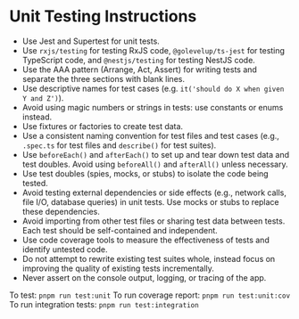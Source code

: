 # Unit Testing Instructions

- Use Jest and Supertest for unit tests.
- Use `rxjs/testing` for testing RxJS code, `@golevelup/ts-jest` for testing TypeScript code, and `@nestjs/testing` for testing NestJS code.
- Use the AAA pattern (Arrange, Act, Assert) for writing tests and separate the three sections with blank lines.
- Use descriptive names for test cases (e.g. `it('should do X when given Y and Z')`).
- Avoid using magic numbers or strings in tests: use constants or enums instead.
- Use fixtures or factories to create test data.
- Use a consistent naming convention for test files and test cases (e.g., `.spec.ts` for test files and `describe()` for test suites).
- Use `beforeEach()` and `afterEach()` to set up and tear down test data and test doubles. Avoid using `beforeAll()` and `afterAll()` unless necessary.
- Use test doubles (spies, mocks, or stubs) to isolate the code being tested.
- Avoid testing external dependencies or side effects (e.g., network calls, file I/O, database queries) in unit tests. Use mocks or stubs to replace these dependencies.
- Avoid importing from other test files or sharing test data between tests. Each test should be self-contained and independent.
- Use code coverage tools to measure the effectiveness of tests and identify untested code.
- Do not attempt to rewrite existing test suites whole, instead focus on improving the quality of existing tests incrementally.
- Never assert on the console output, logging, or tracing of the app.

To test: `pnpm run test:unit`
To run coverage report: `pnpm run test:unit:cov`
To run integration tests: `pnpm run test:integration`

